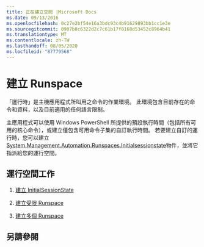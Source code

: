 ```yaml
---
title: 正在建立空間 |Microsoft Docs
ms.date: 09/13/2016
ms.openlocfilehash: 0c27e2bf54e16a3bdc93c4b91629893bb1cc1e3e
ms.sourcegitcommit: 0907b8c6322d2c7c61b17f8168d53452c8964b41
ms.translationtype: MT
ms.contentlocale: zh-TW
ms.lasthandoff: 08/05/2020
ms.locfileid: "87779568"
---
```

# <a name="creating-runspaces"></a>建立 Runspace

「運行時」是主機應用程式所叫用之命令的作業環境。 此環境包含目前存在的命令和資料，以及目前適用的任何語言限制。

 主應用程式可以使用 Windows PowerShell 所提供的預設執行時間（包括所有可用的核心命令），或建立僅包含可用命令子集的自訂執行時間。 若要建立自訂的運行時，您可以建立[System.Management.Automation.Runspaces.Initialsessionstate](/dotnet/api/System.Management.Automation.Runspaces.InitialSessionState)物件，並將它指派給您的運行空間。

## <a name="runspace-tasks"></a>運行空間工作

1. [建立 InitialSessionState](./creating-an-initialsessionstate.md)

2. [建立受限 Runspace](./creating-a-constrained-runspace.md)

3. [建立多個 Runspace](./creating-multiple-runspaces.md)

## <a name="see-also"></a>另請參閱

